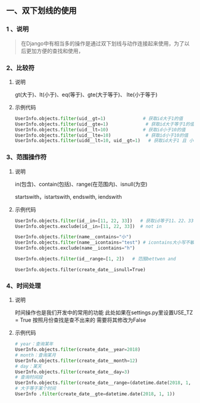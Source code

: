

## 一、双下划线的使用

### 1 、说明

> 在Django中有相当多的操作是通过双下划线与动作连接起来使用，为了以后更加方便的查找和使用，

### 2、比较符

1. 说明

   gt(大于)、lt(小于)、eq(等于)、gte(大于等于)、 lte(小于等于)

2. 示例代码

   ```python
   UserInfo.objects.filter(uid__gt=1)              # 获取id大于1的值
   UserInfo.objects.filter(uid__gte=1)              # 获取id大于等于1的值
   UserInfo.objects.filter(uid__lt=10)             # 获取id小于10的值
   UserInfo.objects.filter(uid__lte=10)             # 获取id小于10的值
   UserInfo.objects.filter(uidd__lt=10, uid__gt=1)   # 获取id大于1 且 小于10的值
   ```

### 3、范围操作符

1. 说明

    in(包含)、contain(包括)、range(在范围内)、isnull(为空)

   startswith，istartswith, endswith, iendswith

2. 示例代码

   ```python
   UserInfo.objects.filter(id__in=[11, 22, 33])   # 获取id等于11、22、33的数据
   UserInfo.objects.exclude(id__in=[11, 22, 33])  # not in
   ```

   ```python
   UserInfo.objects.filter(name__contains="小")
   UserInfo.objects.filter(name__icontains="test") # icontains大小写不敏感
   UserInfo.objects.exclude(name__icontains="h")
   ```

   ```python
   UserInfo.objects.filter(id__range=[1, 2])   # 范围bettwen and
   ```

   ```
   UserInfo.objects.filter(create_date__isnull=True)
   ```

### 4、时间处理

1. 说明

   时间操作也是我们开发中的常用的功能 此处如果在settings.py里设置USE_TZ = True 按照月份查找是查不出来的 需要将其修改为False

2. 示例代码

   ```python
   # year：查询某年
   UserInfo.objects.filter(create_date__year=2018)
   # month：查询某月
   UserInfo.objects.filter(create_date__month=12)
   # day：某天
   UserInfo.objects.filter(create_date__day=3)
   # 查询时间段
   UserInfo.objects.filter(create_date__range=(datetime.date(2018, 1, 1), datetime.date(2018, 10, 4))
   # 大于等于某个时间
   UserInfo .filter(create_date__gte=datetime.date(2018, 1, 1))
   ```



